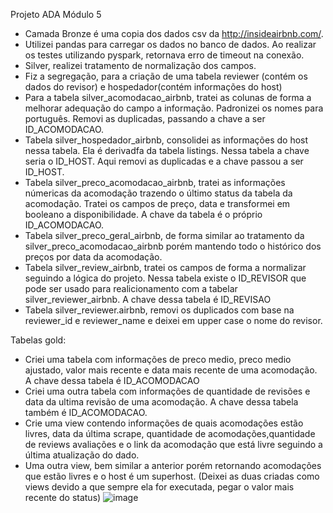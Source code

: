 Projeto ADA Módulo 5

- Camada Bronze é uma copia dos dados csv da http://insideairbnb.com/.
- Utilizei pandas para carregar os dados no banco de dados. Ao realizar os testes utilizando pyspark, retornava erro de timeout na conexão.
- Silver, realizei tratamento de normalização dos campos.
- Fiz a segregação, para a criação de uma tabela reviewer (contém os dados do revisor) e hospedador(contém informações do host)
- Para a tabela silver_acomodacao_airbnb, tratei as colunas de forma a melhorar adequação do campo a informação. Padronizei os nomes para português. Removi as duplicadas, passando a chave a ser ID_ACOMODACAO.
- Tabela silver_hospedador_airbnb, consolidei as informações do host nessa tabela. Ela é derivadfa da tabela listings. Nessa tabela a chave seria o ID_HOST. Aqui removi as duplicadas e a chave passou a ser ID_HOST.
- Tabela silver_preco_acomodacao_airbnb, tratei as informações númericas da acomodação trazendo o último status da tabela da acomodação. Tratei os campos de preço, data e transformei em booleano a disponibilidade. A chave da tabela é o próprio ID_ACOMODACAO.
- Tabela silver_preco_geral_airbnb, de forma similar ao tratamento da silver_preco_acomodacao_airbnb porém mantendo todo o histórico dos preços por data da acomodação.
- Tabela silver_review_airbnb, tratei os campos de forma a normalizar seguindo a lógica do projeto. Nessa tabela existe o ID_REVISOR que pode ser usado para realicionamento com a tabelar silver_reviewer_airbnb. A chave dessa tabela é ID_REVISAO
- Tabela silver_reviewer.airbnb, removi os duplicados com base na reviewer_id e reviewer_name e deixei em upper case o nome do revisor.

Tabelas gold:
- Criei uma tabela com informações de preco medio, preco medio ajustado, valor mais recente e data mais recente de uma acomodação. A chave dessa tabela é ID_ACOMODACAO
- Criei uma outra tabela com informações de quantidade de revisões e data da ultima revisão de uma acomodação. A chave dessa tabela também é ID_ACOMODACAO.
- Crie uma view contendo informações de quais acomodações estão livres, data da última scrape, quantidade de acomodações,quantidade de reviews avaliações e o link da acomodação que está livre seguindo a última atualização do dado.
- Uma outra view, bem similar a anterior porém retornando acomodações que estão livres e o host é um superhost.
(Deixei as duas criadas como views devido a que sempre ela for executada, pegar o valor mais recente do status)
![image](https://github.com/CarlosCaastro/ADA-05/assets/110546779/9bf7fde8-c2f9-4b68-bcf2-f11ca949cbf8)
